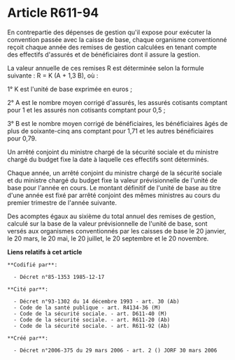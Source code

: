 # Article R611-94

En contrepartie des dépenses de gestion qu'il expose pour exécuter la convention passée avec la caisse de base, chaque
organisme conventionné reçoit chaque année des remises de gestion calculées en tenant compte des effectifs d'assurés et de
bénéficiaires dont il assure la gestion.

La valeur annuelle de ces remises R est déterminée selon la formule suivante : R = K (A + 1,3 B), où :

1° K est l'unité de base exprimée en euros ;

2° A est le nombre moyen corrigé d'assurés, les assurés cotisants comptant pour 1 et les assurés non cotisants comptant pour
0,5 ;

3° B est le nombre moyen corrigé de bénéficiaires, les bénéficiaires âgés de plus de soixante-cinq ans comptant pour 1,71 et
les autres bénéficiaires pour 0,79.

Un arrêté conjoint du ministre chargé de la sécurité sociale et du ministre chargé du budget fixe la date à laquelle ces
effectifs sont déterminés.

Chaque année, un arrêté conjoint du ministre chargé de la sécurité sociale et du ministre chargé du budget fixe la valeur
prévisionnelle de l'unité de base pour l'année en cours. Le montant définitif de l'unité de base au titre d'une année est
fixé par arrêté conjoint des mêmes ministres au cours du premier trimestre de l'année suivante.

Des acomptes égaux au sixième du total annuel des remises de gestion, calculé sur la base de la valeur prévisionnelle de
l'unité de base, sont versés aux organismes conventionnés par les caisses de base le 20 janvier, le 20 mars, le 20 mai, le 20
juillet, le 20 septembre et le 20 novembre.

**Liens relatifs à cet article**

	**Codifié par**:

	  - Décret n°85-1353 1985-12-17

	**Cité par**:

	  - Décret n°93-1302 du 14 décembre 1993 - art. 30 (Ab)
	  - Code de la santé publique - art. R4134-36 (M)
	  - Code de la sécurité sociale. - art. D611-40 (M)
	  - Code de la sécurité sociale. - art. R611-20 (Ab)
	  - Code de la sécurité sociale. - art. R611-92 (Ab)

	**Créé par**:

	  - Décret n°2006-375 du 29 mars 2006 - art. 2 () JORF 30 mars 2006
